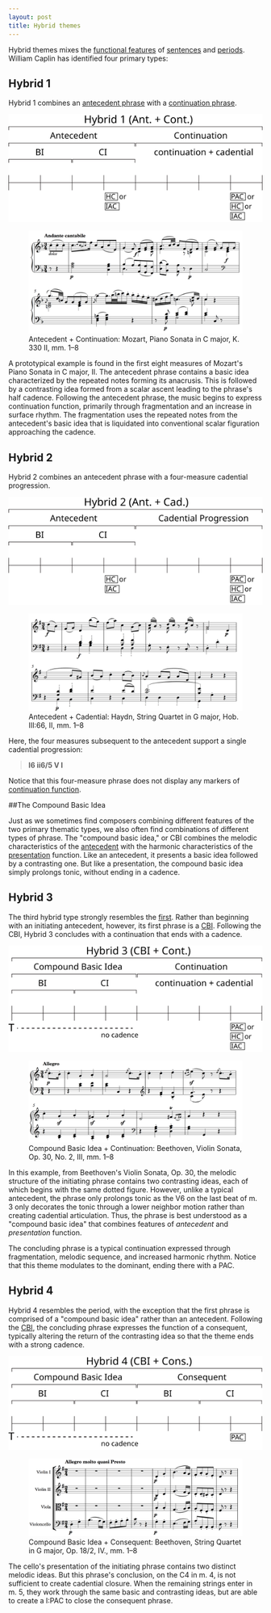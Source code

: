 ```yaml
---
layout: post
title: Hybrid themes
---
```


Hybrid themes mixes the [functional features](themeFunctions.html) of [sentences](sentence.html) and [periods](period.html). William Caplin has identified four primary types: 

## Hybrid 1 ##

Hybrid 1 combines an [antecedent phrase](themeFunctions.html#antecedent) with a [continuation phrase](themeFunctions.html#continuation).

<img src="Graphics/ClassicalThemes/hybrid1.svg" onerror="this.src='Graphics/ClassicalThemes/hybrid1.png'">

<!--This results in a complete presentation–continuation–cadential function progression in the antecedent phrase followed by an incomplete continuation–cadential function progression. On the large scale, the antecedent phrase functions like a big presentation function zone (like the presentation phrase does).-->

<figure>	
  <img src="/Graphics/form/k330-ii.png">
  <figcaption>Antecedent + Continuation: Mozart, Piano Sonata in C major, K. 330 II, mm. 1–8</figcaption>
</figure>

A prototypical example is found in the first eight measures of Mozart's Piano Sonata in C major, II. The antecedent phrase contains a basic idea characterized by the repeated notes forming its anacrusis. This is followed by a contrasting idea formed from a scalar ascent leading to the phrase's half cadence. Following the antecedent phrase, the music begins to express continuation function, primarily through fragmentation and an increase in surface rhythm. The fragmentation uses the repeated notes from the antecedent's basic idea that is liquidated into conventional scalar figuration approaching the cadence.

## Hybrid 2 ##

Hybrid 2 combines an antecedent phrase with a four-measure cadential progression.

<img src="Graphics/ClassicalThemes/hybrid2.svg" onerror="this.src='Graphics/ClassicalThemes/hybrid2.png'">

<figure>	
  <img src="/Graphics/form/haydn-III-66-ii.png">
  <figcaption>Antecedent + Cadential: Haydn, String Quartet in G major, Hob. III:66, II, mm. 1–8</figcaption>
</figure>

Here, the four measures subsequent to the antecedent support a single cadential progression: 

> **I6 ii6/5 V I**  

Notice that this four-measure phrase does not display any markers of [continuation function](themeFunctions.html#continuation). 



##The Compound Basic Idea

Just as we sometimes find composers combining different features of the two primary thematic types, we also often find combinations of different types of phrase. The "compound basic idea," or CBI combines the melodic characteristics of the [antecedent](antecedent.html) with the harmonic characteristics of the [presentation](presentation.html) function. Like an antecedent, it presents a basic idea followed by a contrasting one. But like a presentation, the compound basic idea simply prolongs tonic, without ending in a cadence. 


## Hybrid 3 ##

The third hybrid type strongly resembles the [first](hybridThemes.html#hybrid-1). Rather than beginning with an initiating antecedent, however, its first phrase is a [CBI](hybridThemes.html#the-compound-basic-idea). Following the CBI, Hybrid 3 concludes with a continuation that ends with a cadence.

<img src="Graphics/ClassicalThemes/hybrid3.svg" onerror="this.src='Graphics/ClassicalThemes/hybrid3.png'">

<figure>	
  <img src="/Graphics/form/beethoven_op30.png">
  <figcaption>Compound Basic Idea + Continuation: Beethoven, Violin Sonata, Op. 30, No. 2, III, mm. 1–8</figcaption>
</figure>

In this example, from Beethoven's Violin Sonata, Op. 30, the melodic structure of the initiating phrase contains two contrasting ideas, each of which begins with the same dotted figure. However, unlike a typical antecedent, the phrase only prolongs tonic as the V6 on the last beat of m. 3 only decorates the tonic through a lower neighbor motion rather than creating cadential articulation. Thus, the phrase is best understood as a "compound basic idea" that combines features of *antecedent* and *presentation* function.

The concluding phrase is a typical continuation expressed through fragmentation, melodic sequence, and increased harmonic rhythm. Notice that this theme modulates to the dominant, ending there with a PAC. 


## Hybrid 4 ##

Hybrid 4 resembles the period, with the exception that the first phrase is comprised of a "compound basic idea" rather than an antecedent. Following the [CBI](hybridThemes.html#the-compound-basic-idea), the concluding phrase expresses the function of a consequent, typically altering the return of the contrasting idea so that the theme ends with a strong cadence.

<img src="Graphics/ClassicalThemes/hybrid4.svg" onerror="this.src='Graphics/ClassicalThemes/hybrid4.png'">

<figure>	
  <img src="/Graphics/form/beethoven_18_2.png">
  <figcaption>Compound Basic Idea + Consequent: Beethoven, String Quartet in G major, Op. 18/2, IV., mm. 1–8</figcaption>
</figure>

The cello's presentation of the initiating phrase contains two distinct melodic ideas. But this phrase's conclusion, on the C4 in m. 4, is not sufficient to create cadential closure. When the remaining strings enter in m. 5, they work through the same basic and contrasting ideas, but are able to create a I:PAC to close the consequent phrase. 
